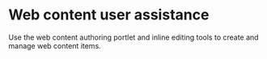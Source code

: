 # Web content user assistance

Use the web content authoring portlet and inline editing tools to create and manage web content items.

